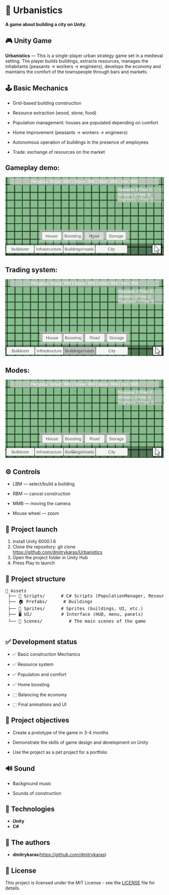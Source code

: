 # 👾 Urbanistics

**A game about building a city on Unity**.

## 🎮 Unity Game

**Urbanistics** — This is a single-player urban strategy game set in a medieval setting.
The player builds buildings, extracts resources, manages the inhabitants (peasants → workers → engineers), develops the economy and maintains the comfort of the townspeople through bars and markets.

## 🕹️ Basic Mechanics

-	Grid-based building construction

-	Resource extraction (wood, stone, food)

-	Population management: houses are populated depending on comfort

-	Home improvement (peasants → workers → engineers)

-	Autonomous operation of buildings in the presence of employees

-	Trade: exchange of resources on the market

## **Gameplay demo:**

![Gameplay demo](screenshots/gameplay.gif)

## **Trading system:**

![Trading system](screenshots/tradingsystem.gif)

## **Modes:**

![Modes](screenshots/modes.gif)

## ⚙️ Controls

- LBM — select/build a building

- RBM — cancel construction

- MMB — moving the camera

- Mouse wheel — zoom

## 🚀 Project launch

1. Install Unity 6000.1.6
2. Clone the repository: git clone https://github.com/dmitrykaras/Urbanistics
3. Open the project folder in Unity Hub
4. Press Play to launch

## 📂 Project structure
<pre>
📁 Assets
 ├── 📜 Scripts/      # C# Scripts (PopulationManager, ResourceManager, etc.)
 ├── 🏠 Prefabs/      # Buildings
 ├── 🎨 Sprites/      # Sprites (buildings, UI, etc.)
 ├── 🖥️ UI/           # Interface (HUD, menu, panels)
 └── 🎲 Scenes/          # The main scenes of the game
  </pre>
 
## ✅ Development status

- ✅ Basic construction Mechanics

- ✅ Resource system

- ✅ Population and comfort

- ✅ Home boosting

- ⬚ Balancing the economy

- ⬚ Final animations and UI

## 📌 Project objectives
- Create a prototype of the game in 3-4 months

- Demonstrate the skills of game design and development on Unity

- Use the project as a pet project for a portfolio

## 🔊 Sound
- Background music

- Sounds of construction

## 🦾 Technologies
- **Unity**
- **C#**

## 👥 The authors

- **dmitrykaras**(https://github.com/dmitrykaras)

## 🎫 License

This project is licensed under the MIT License - see the [LICENSE](LICENSE) file for details.




